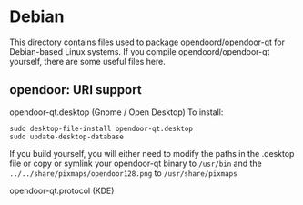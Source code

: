 
Debian
====================
This directory contains files used to package opendoord/opendoor-qt
for Debian-based Linux systems. If you compile opendoord/opendoor-qt yourself, there are some useful files here.

## opendoor: URI support ##


opendoor-qt.desktop  (Gnome / Open Desktop)
To install:

	sudo desktop-file-install opendoor-qt.desktop
	sudo update-desktop-database

If you build yourself, you will either need to modify the paths in
the .desktop file or copy or symlink your opendoor-qt binary to `/usr/bin`
and the `../../share/pixmaps/opendoor128.png` to `/usr/share/pixmaps`

opendoor-qt.protocol (KDE)

